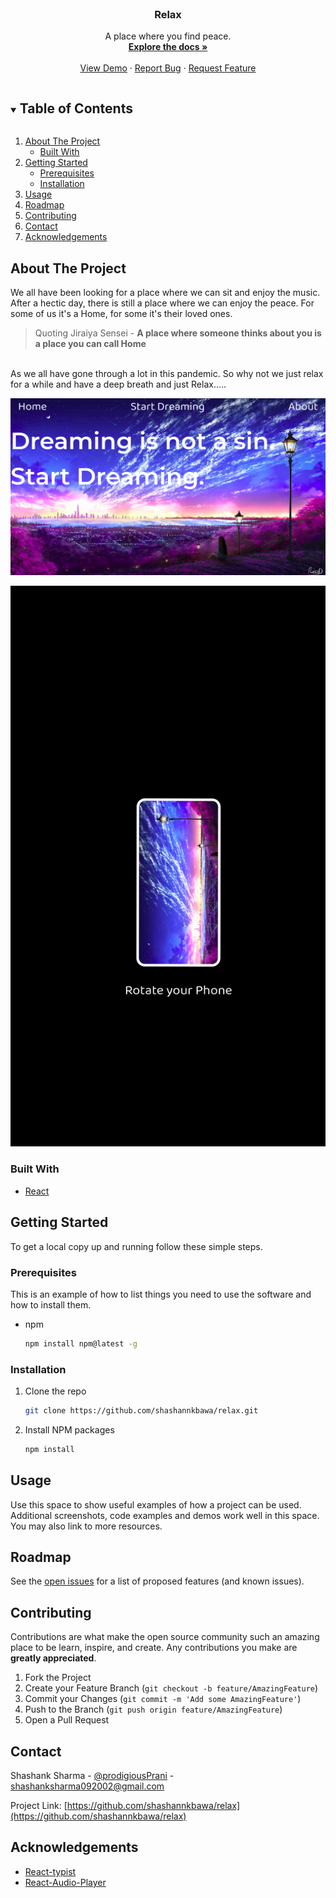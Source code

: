 


<!-- PROJECT LOGO -->
<br />
<p align="center">
 

  <h3 align="center">Relax</h3>

  <p align="center">
    A place where you find peace.
    <br />
    <a href="https://github.com/shashannkbawa/relax"><strong>Explore the docs »</strong></a>
    <br />
    <br />
    <a href="https://shashannkbawa.github.io/relax/">View Demo</a>
    ·
    <a href="https://github.com/shashannkbawa/relax/issues">Report Bug</a>
    ·
    <a href="https://github.com/shashannkbawa/relax/issues">Request Feature</a>
  </p>
</p>



<!-- TABLE OF CONTENTS -->
<details open="open">
  <summary><h2 style="display: inline-block">Table of Contents</h2></summary>
  <ol>
    <li>
      <a href="#about-the-project">About The Project</a>
      <ul>
        <li><a href="#built-with">Built With</a></li>
      </ul>
    </li>
    <li>
      <a href="#getting-started">Getting Started</a>
      <ul>
        <li><a href="#prerequisites">Prerequisites</a></li>
        <li><a href="#installation">Installation</a></li>
      </ul>
    </li>
    <li><a href="#usage">Usage</a></li>
    <li><a href="#roadmap">Roadmap</a></li>
    <li><a href="#contributing">Contributing</a></li>
    <li><a href="#contact">Contact</a></li>
    <li><a href="#acknowledgements">Acknowledgements</a></li>
  </ol>
</details>



<!-- ABOUT THE PROJECT -->
## About The Project
We all have been looking for a place where we can sit and enjoy the music. After a hectic day, there is still a place where we can enjoy the peace. For some of us it's a Home, for some it's their loved ones.
<br />
>Quoting Jiraiya Sensei - <strong>A place where someone thinks about you is a place you can call Home</strong>
<br />
As we all have gone through a lot in this pandemic. So why not we just relax for a while and have a deep breath and just Relax.....

![Screenshot](/src/Images/Screenshot.png)

![Screenshot](/src/Images/rotate.png)




### Built With

* [React](https://reactjs.org/)




<!-- GETTING STARTED -->
## Getting Started

To get a local copy up and running follow these simple steps.

### Prerequisites

This is an example of how to list things you need to use the software and how to install them.
* npm
  ```sh
  npm install npm@latest -g
  ```

### Installation

1. Clone the repo
   ```sh
   git clone https://github.com/shashannkbawa/relax.git
   ```
2. Install NPM packages
   ```sh
   npm install
   ```



<!-- USAGE EXAMPLES -->
## Usage

Use this space to show useful examples of how a project can be used. Additional screenshots, code examples and demos work well in this space. You may also link to more resources.





<!-- ROADMAP -->
## Roadmap

See the [open issues](https://github.com/shashannkbawa/relax/issues) for a list of proposed features (and known issues).



<!-- CONTRIBUTING -->
## Contributing

Contributions are what make the open source community such an amazing place to be learn, inspire, and create. Any contributions you make are **greatly appreciated**.

1. Fork the Project
2. Create your Feature Branch (`git checkout -b feature/AmazingFeature`)
3. Commit your Changes (`git commit -m 'Add some AmazingFeature'`)
4. Push to the Branch (`git push origin feature/AmazingFeature`)
5. Open a Pull Request







<!-- CONTACT -->
## Contact

Shashank Sharma - [@prodigiousPrani](https://twitter.com/prodigiousPrani) - shashanksharma092002@gmail.com

Project Link: [https://github.com/shashannkbawa/relax](https://github.com/shashannkbawa/relax)



<!-- ACKNOWLEDGEMENTS -->
## Acknowledgements

* [React-typist](https://www.npmjs.com/package/react-typist)
* [React-Audio-Player](https://www.npmjs.com/package/react-audio-player)






<!-- MARKDOWN LINKS & IMAGES -->
<!-- https://www.markdownguide.org/basic-syntax/#reference-style-links -->
[contributors-shield]: https://img.shields.io/github/contributors/shashannkbawa/repo.svg?style=for-the-badge
[contributors-url]: https://github.com/shashannkbawa/repo/graphs/contributors
[forks-shield]: https://img.shields.io/github/forks/shashannkbawa/repo.svg?style=for-the-badge
[forks-url]: https://github.com/shashannkbawa/repo/network/members
[stars-shield]: https://img.shields.io/github/stars/shashannkbawa/repo.svg?style=for-the-badge
[stars-url]: https://github.com/shashannkbawa/repo/stargazers
[issues-shield]: https://img.shields.io/github/issues/shashannkbawa/repo.svg?style=for-the-badge
[issues-url]: https://github.com/shashannkbawa/repo/issues
[license-shield]: https://img.shields.io/github/license/github_username/repo.svg?style=for-the-badge


[linkedin-url]: https://linkedin.com/in/shashannkbawa
